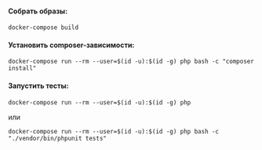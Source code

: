 #### Собрать образы:

```
docker-compose build 
```

#### Установить composer-зависимости:

```
docker-compose run --rm --user=$(id -u):$(id -g) php bash -c "composer install"
```

#### Запустить тесты:

```
docker-compose run --rm --user=$(id -u):$(id -g) php
```

или

```
docker-compose run --rm --user=$(id -u):$(id -g) php bash -c "./vendor/bin/phpunit tests"
```